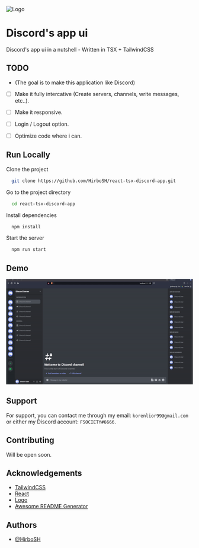 
![Logo](https://miro.medium.com/max/1200/1*A1bEPfQeGGKp98z1cdctVA.png)


# Discord's app ui

Discord's app ui in a nutshell - Written in TSX + TailwindCSS
## TODO

* (The goal is to make this application like Discord)

- [ ]   Make it fully intercative (Create servers, channels, write messages, etc..).
- [ ]   Make it responsive.
- [ ]   Login / Logout option.
- [ ]   Optimize code where i can.


## Run Locally

Clone the project

```bash
  git clone https://github.com/HirboSH/react-tsx-discord-app.git
```

Go to the project directory

```bash
  cd react-tsx-discord-app
```

Install dependencies

```bash
  npm install
```

Start the server

```bash
  npm run start
```


## Demo

![](https://github.com/HirboSH/react-tsx-discord-app/blob/master/demo.gif)


## Support

For support, you can contact me through my email: `korenlior99@gmail.com` or either my Discord account: `FSOCIETY#6666`.


## Contributing

Will be open soon.

## Acknowledgements

 - [TailwindCSS](https://tailwindcss.com/)
 - [React](https://reactjs.org/)
 - [Logo](https://miro.medium.com/max/1200/1*A1bEPfQeGGKp98z1cdctVA.png)
 - [Awesome README Generator](https://readme.so/)


## Authors

- [@HirboSH](https://www.github.com/HirboSH)

